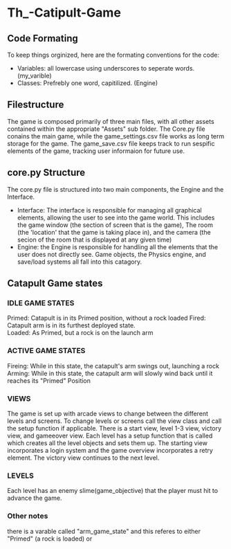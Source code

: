 # Th_-Catipult-Game

## Code Formating
To keep things orginized, here are the formating conventions for the code:
- Variables:  all lowercase using underscores to seperate words.  (my_varible)
- Classes: Prefrebly one word, capitilized.  (Engine)

## Filestructure
The game is composed primarily of three main files, with all other assets contained within the appropriate "Assets" sub folder.  The Core.py file conains the main game, while the game_settings.csv file works as long term storage for the game.  The game_save.csv file keeps track to run sespific elements of the game, tracking user informaion for future use.

## core.py Structure
The core.py file is structured into two main components, the Engine and the Interface.
- Interface:  The interface is responsible for managing all graphical elements, allowing the user to see into the game world.  This includes the game window (the section of screen that is the game), The room (the 'location' that the game is taking place in), and the camera (the secion of the room that is displayed at any given time)
- Engine: the Engine is responsible for handling all the elements that the user does not directly see.  Game objects, the Physics engine, and save/load systems all fall into this catagory.  


## Catapult Game states
### IDLE GAME STATES

Primed: Catapult is in its Primed position, without a rock loaded
Fired: Catapult arm is in its furthest deployed state.  
Loaded: As Primed, but a rock is on the launch arm

### ACTIVE GAME STATES

Fireing: While in this state, the catapult's arm swings out, launching a rock
Arming: While in this state, the catapult arm will slowly wind back until it reaches its "Primed" Position

### VIEWS
The game is set up with arcade views to change between the different levels and screens. To change levels or screens call the view class and call the setup function if applicable. There is a start view, level 1-3 view, victory view, and gameeover view. Each level has a setup function that is called which creates all the level objects and sets them up. The starting view incorporates a login system and the game overview incorporates a retry element. The victory view continues to the next level.
### LEVELS
Each level has an enemy slime(game_objective) that the player must hit to advance the game. 

### Other notes
there is a varable called "arm_game_state" and this referes to either "Primed" (a rock is loaded) or 
